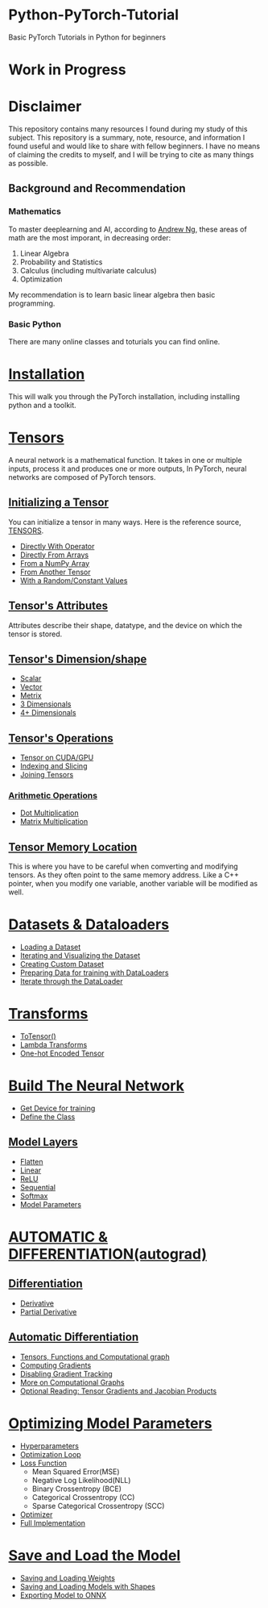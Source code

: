 # Python-PyTorch-Tutorial
Basic PyTorch Tutorials in Python for beginners

# Work in Progress

# Disclaimer
This repository contains many resources I found during my study of this subject. This repository is a summary, note, resource, and information I found useful and would like to share with fellow beginners. I have no means of claiming the credits to myself, and I will be trying to cite as many things as possible.

## Background and Recommendation
### Mathematics
To master deeplearning and AI, according to [Andrew Ng](https://en.wikipedia.org/wiki/Andrew_Ng), these areas of math are the most imporant, in decreasing order:
1. Linear Algebra
2. Probability and Statistics
3. Calculus (including multivariate calculus)
4. Optimization

My recommendation is to learn basic linear algebra then basic programming.
### Basic Python
There are many online classes and toturials you can find online. 

# [Installation](https://colab.research.google.com/github/jadepanths/Python-PyTorch-Tutorial/blob/main/Installation.ipynb)
This will walk you through the PyTorch installation, including installing python and a toolkit.

# [Tensors](https://colab.research.google.com/github/jadepanths/Python-PyTorch-Tutorial/blob/main/Tensors.ipynb)
A neural network is a mathematical function. It takes in one or multiple inputs, process it and produces one or more outputs, In PyTorch, neural networks are composed of PyTorch tensors.

## [Initializing a Tensor](https://colab.research.google.com/github/jadepanths/Python-PyTorch-Tutorial/blob/main/Tensors.ipynb#scrollTo=SxOfpMUgMaqO)
You can initialize a tensor in many ways. Here is the reference source, [TENSORS](https://pytorch.org/tutorials/beginner/basics/tensorqs_tutorial.html).

- [Directly With Operator](https://colab.research.google.com/github/jadepanths/Python-PyTorch-Tutorial/blob/main/Tensors.ipynb#scrollTo=SxOfpMUgMaqO)
- [Directly From Arrays](https://colab.research.google.com/github/jadepanths/Python-PyTorch-Tutorial/blob/main/Tensors.ipynb#scrollTo=cNs-l1FpPfig)
- [From a NumPy Array](https://colab.research.google.com/github/jadepanths/Python-PyTorch-Tutorial/blob/main/Tensors.ipynb#scrollTo=KUrpxs7UP6Vh)
- [From Another Tensor](https://colab.research.google.com/github/jadepanths/Python-PyTorch-Tutorial/blob/main/Tensors.ipynb#scrollTo=MyKNEnufRZgH)
- [With a Random/Constant Values](https://colab.research.google.com/github/jadepanths/Python-PyTorch-Tutorial/blob/main/Tensors.ipynb#scrollTo=n9NiDSDAAR4W)

## [Tensor's Attributes](https://colab.research.google.com/github/jadepanths/Python-PyTorch-Tutorial/blob/main/Tensors.ipynb#scrollTo=XRK7OefMBwkF)
Attributes describe their shape, datatype, and the device on which the tensor is stored.

## [Tensor's Dimension/shape](https://colab.research.google.com/github/jadepanths/Python-PyTorch-Tutorial/blob/main/Tensors.ipynb#scrollTo=IGoAIHHYCZQi)
-   [Scalar](https://colab.research.google.com/github/jadepanths/Python-PyTorch-Tutorial/blob/main/Tensors.ipynb#scrollTo=HuOk1wPnC2KR&line=1&uniqifier=1)
-   [Vector](https://colab.research.google.com/github/jadepanths/Python-PyTorch-Tutorial/blob/main/Tensors.ipynb#scrollTo=YgdBXldaDuRz)
-   [Metrix](https://colab.research.google.com/github/jadepanths/Python-PyTorch-Tutorial/blob/main/Tensors.ipynb#scrollTo=A_lQYUuPEPzU)
-   [3 Dimensionals](https://colab.research.google.com/github/jadepanths/Python-PyTorch-Tutorial/blob/main/Tensors.ipynb#scrollTo=MYq4_iCnEXoS)
-   [4+ Dimensionals](https://colab.research.google.com/github/jadepanths/Python-PyTorch-Tutorial/blob/main/Tensors.ipynb#scrollTo=Hd2k20WtFOLC)

## [Tensor's Operations](https://colab.research.google.com/github/jadepanths/Python-PyTorch-Tutorial/blob/main/Tensors.ipynb#scrollTo=z7v6RwbFGEsD)
-   [Tensor on CUDA/GPU](https://colab.research.google.com/github/jadepanths/Python-PyTorch-Tutorial/blob/main/Tensors.ipynb#scrollTo=7eqGXHENGJ4P)
-   [Indexing and Slicing](https://colab.research.google.com/github/jadepanths/Python-PyTorch-Tutorial/blob/main/Tensors.ipynb#scrollTo=tvC7M5tQH3z0&line=1&uniqifier=1)
-   [Joining Tensors](https://colab.research.google.com/github/jadepanths/Python-PyTorch-Tutorial/blob/main/Tensors.ipynb#scrollTo=1kzgb2X1JA62)

### [Arithmetic Operations](https://colab.research.google.com/github/jadepanths/Python-PyTorch-Tutorial/blob/main/Tensors.ipynb#scrollTo=pHMBEfUuNr53)
-   [Dot Multiplication](https://colab.research.google.com/github/jadepanths/Python-PyTorch-Tutorial/blob/main/Tensors.ipynb#scrollTo=8_RPGxrTNs7J)
-   [Matrix Multiplication](https://colab.research.google.com/github/jadepanths/Python-PyTorch-Tutorial/blob/main/Tensors.ipynb#scrollTo=Fyspiq90OGcM)

## [Tensor Memory Location](https://colab.research.google.com/github/jadepanths/Python-PyTorch-Tutorial/blob/main/Tensors.ipynb#scrollTo=zhwLfsFskqmN)
This is where you have to be careful when comverting and modifying tensors. As they often point to the same memory address. Like a C++ pointer, when you modify one variable, another variable will be modified as well.

# [Datasets & Dataloaders](https://colab.research.google.com/github/jadepanths/Python-PyTorch-Tutorial/blob/main/Datasets_and_Dataloaders.ipynb#scrollTo=qEKwxdHehxBW)
-   [Loading a Dataset](https://colab.research.google.com/github/jadepanths/Python-PyTorch-Tutorial/blob/main/Datasets_and_Dataloaders.ipynb#scrollTo=_3d3gXKMiNpw)
-   [Iterating and Visualizing the Dataset](https://colab.research.google.com/github/jadepanths/Python-PyTorch-Tutorial/blob/main/Datasets_and_Dataloaders.ipynb#scrollTo=_m98jXZ-tRsC)
-   [Creating Custom Dataset](https://colab.research.google.com/github/jadepanths/Python-PyTorch-Tutorial/blob/main/Datasets_and_Dataloaders.ipynb#scrollTo=J6BPQZ5JtqMu)
-   [Preparing Data for training with DataLoaders](https://colab.research.google.com/github/jadepanths/Python-PyTorch-Tutorial/blob/main/Datasets_and_Dataloaders.ipynb#scrollTo=LHxDDLYCumog)
-   [Iterate through the DataLoader
](https://colab.research.google.com/github/jadepanths/Python-PyTorch-Tutorial/blob/main/Datasets_and_Dataloaders.ipynb#scrollTo=N5IGo2s3u2Bg)


# [Transforms](https://colab.research.google.com/github/jadepanths/Python-PyTorch-Tutorial/blob/main/Transforms.ipynb#scrollTo=v0-5oX6Qx62n)

-   [ToTensor()](https://colab.research.google.com/github/jadepanths/Python-PyTorch-Tutorial/blob/main/Transforms.ipynb#scrollTo=yNZsjuwEyHNy)
-   [Lambda Transforms](https://colab.research.google.com/github/jadepanths/Python-PyTorch-Tutorial/blob/main/Transforms.ipynb#scrollTo=MVhTKLLAyJEL)
-   [One-hot Encoded Tensor](https://colab.research.google.com/github/jadepanths/Python-PyTorch-Tutorial/blob/main/Transforms.ipynb#scrollTo=zWCqL5QiySr2)


# [Build The Neural Network](https://colab.research.google.com/github/jadepanths/Python-PyTorch-Tutorial/blob/main/Build_The_Neural_Network.ipynb#scrollTo=tFO5mydrz7e1)
-   [Get Device for training](https://colab.research.google.com/github/jadepanths/Python-PyTorch-Tutorial/blob/main/Build_The_Neural_Network.ipynb#scrollTo=8jSMtV4H0DA6)
-   [Define the Class](https://colab.research.google.com/github/jadepanths/Python-PyTorch-Tutorial/blob/main/Build_The_Neural_Network.ipynb#scrollTo=loUv67Xx0tY2)
## [Model Layers](https://colab.research.google.com/github/jadepanths/Python-PyTorch-Tutorial/blob/main/Build_The_Neural_Network.ipynb#scrollTo=gAduRjFV2HsG)
-   [Flatten](https://colab.research.google.com/github/jadepanths/Python-PyTorch-Tutorial/blob/main/Build_The_Neural_Network.ipynb#scrollTo=CT_8OIop2MFD)
-   [Linear](https://colab.research.google.com/github/jadepanths/Python-PyTorch-Tutorial/blob/main/Build_The_Neural_Network.ipynb#scrollTo=cH-nXbGQ2SaH)
-   [ReLU](https://colab.research.google.com/github/jadepanths/Python-PyTorch-Tutorial/blob/main/Build_The_Neural_Network.ipynb#scrollTo=gszx6zb-2xvS)
-   [Sequential](https://colab.research.google.com/github/jadepanths/Python-PyTorch-Tutorial/blob/main/Build_The_Neural_Network.ipynb#scrollTo=eWSEnPsc27Zz)
-   [Softmax](https://colab.research.google.com/github/jadepanths/Python-PyTorch-Tutorial/blob/main/Build_The_Neural_Network.ipynb#scrollTo=wPWxc6gi09LG)
-   [Model Parameters](https://colab.research.google.com/github/jadepanths/Python-PyTorch-Tutorial/blob/main/Build_The_Neural_Network.ipynb#scrollTo=SwZl_oAW2eXp)

# [AUTOMATIC & DIFFERENTIATION(autograd)](https://colab.research.google.com/github/jadepanths/Python-PyTorch-Tutorial/blob/main/Autograd.ipynb)

## [Differentiation](https://colab.research.google.com/github/jadepanths/Python-PyTorch-Tutorial/blob/main/Differentiation%20%26%20Autograd.ipynb#scrollTo=iaNqKh8kXn14)
-   [Derivative](https://colab.research.google.com/github/jadepanths/Python-PyTorch-Tutorial/blob/main/Differentiation%20%26%20Autograd.ipynb#scrollTo=iaNqKh8kXn14)
-   [Partial Derivative](https://colab.research.google.com/github/jadepanths/Python-PyTorch-Tutorial/blob/main/Differentiation%20%26%20Autograd.ipynb#scrollTo=uap9glFzfzA5)

## [Automatic Differentiation](https://colab.research.google.com/github/jadepanths/Python-PyTorch-Tutorial/blob/main/Differentiation%20%26%20Autograd.ipynb#scrollTo=fPEjPVwh1Qs6)
-   [Tensors, Functions and Computational graph](https://colab.research.google.com/github/jadepanths/Python-PyTorch-Tutorial/blob/main/Autograd.ipynb#scrollTo=xDVFnPVn4vd5)
-   [Computing Gradients](https://colab.research.google.com/github/jadepanths/Python-PyTorch-Tutorial/blob/main/Autograd.ipynb#scrollTo=_j2hrxXtC3p7)
-   [Disabling Gradient Tracking](https://colab.research.google.com/github/jadepanths/Python-PyTorch-Tutorial/blob/main/Autograd.ipynb#scrollTo=WBJP83kTFMSe)
-   [More on Computational Graphs](https://colab.research.google.com/github/jadepanths/Python-PyTorch-Tutorial/blob/main/Autograd.ipynb#scrollTo=J56zEsHBFx_z)
-   [Optional Reading: Tensor Gradients and Jacobian Products](https://colab.research.google.com/github/jadepanths/Python-PyTorch-Tutorial/blob/main/Autograd.ipynb#scrollTo=WOX3GcUjHMf5)


# [Optimizing Model Parameters](https://colab.research.google.com/drive/1bf_VxbGd1pFECACDeM0QK4bF_m6xQiIt#scrollTo=hzGOlQy1-5bp)
-   [Hyperparameters](https://colab.research.google.com/drive/1bf_VxbGd1pFECACDeM0QK4bF_m6xQiIt#scrollTo=mrG5yQvsA4UD)
-   [Optimization Loop](https://colab.research.google.com/drive/1bf_VxbGd1pFECACDeM0QK4bF_m6xQiIt#scrollTo=qPWGQN7zCfrS)
-   [Loss Function](https://colab.research.google.com/drive/1bf_VxbGd1pFECACDeM0QK4bF_m6xQiIt#scrollTo=FS2aD2nWah8j)
    -   Mean Squared Error(MSE)
    -   Negative Log Likelihood(NLL)
    -   Binary Crossentropy (BCE)
    -   Categorical Crossentropy (CC)
    -   Sparse Categorical Crossentropy (SCC)
-   [Optimizer](https://colab.research.google.com/drive/1bf_VxbGd1pFECACDeM0QK4bF_m6xQiIt#scrollTo=ZLDWVqodr-5F)
-   [Full Implementation](https://colab.research.google.com/drive/1bf_VxbGd1pFECACDeM0QK4bF_m6xQiIt#scrollTo=FrMW6R_bzL_k)

# [Save and Load the Model](https://colab.research.google.com/github/jadepanths/Python-PyTorch-Tutorial/blob/main/SAVE_AND_LOAD_THE_MODEL.ipynb)
-   [Saving and Loading Weights](https://colab.research.google.com/github/jadepanths/Python-PyTorch-Tutorial/blob/main/SAVE_AND_LOAD_THE_MODEL.ipynb#scrollTo=fThWv290gX7_)
-   [Saving and Loading Models with Shapes](https://colab.research.google.com/github/jadepanths/Python-PyTorch-Tutorial/blob/main/SAVE_AND_LOAD_THE_MODEL.ipynb#scrollTo=RpwdFQKJyMnn)
-   [Exporting Model to ONNX](https://colab.research.google.com/github/jadepanths/Python-PyTorch-Tutorial/blob/main/SAVE_AND_LOAD_THE_MODEL.ipynb#scrollTo=-S86QK5O04mk)
